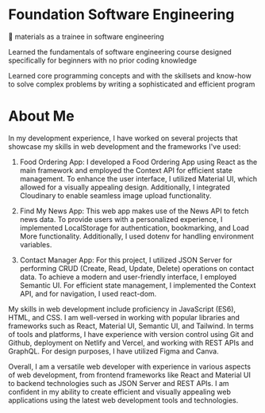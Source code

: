 # Foundation Software Engineering
🚆 materials as a trainee in software engineering

Learned the fundamentals of software engineering course designed specifically for beginners with no prior coding knowledge

Learned core programming concepts and with the skillsets and know-how to solve complex problems by writing a sophisticated and efficient program

# About Me

In my development experience, I have worked on several projects that showcase my skills in web development and the frameworks I've used:

1. Food Ordering App: I developed a Food Ordering App using React as the main framework and employed the Context API for efficient state management. To enhance the user interface, I utilized Material UI, which allowed for a visually appealing design. Additionally, I integrated Cloudinary to enable seamless image upload functionality.

2. Find My News App: This web app makes use of the News API to fetch news data. To provide users with a personalized experience, I implemented LocalStorage for authentication, bookmarking, and Load More functionality. Additionally, I used dotenv for handling environment variables.

3. Contact Manager App: For this project, I utilized JSON Server for performing CRUD (Create, Read, Update, Delete) operations on contact data. To achieve a modern and user-friendly interface, I employed Semantic UI. For efficient state management, I implemented the Context API, and for navigation, I used react-dom.

My skills in web development include proficiency in JavaScript (ES6), HTML, and CSS. I am well-versed in working with popular libraries and frameworks such as React, Material UI, Semantic UI, and Tailwind. In terms of tools and platforms, I have experience with version control using Git and Github, deployment on Netlify and Vercel, and working with REST APIs and GraphQL. For design purposes, I have utilized Figma and Canva.

Overall, I am a versatile web developer with experience in various aspects of web development, from frontend frameworks like React and Material UI to backend technologies such as JSON Server and REST APIs. I am confident in my ability to create efficient and visually appealing web applications using the latest web development tools and technologies.
